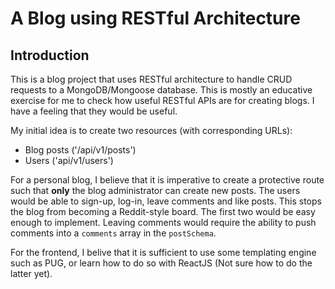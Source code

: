 # A Blog using RESTful Architecture

## Introduction

This is a blog project that uses RESTful architecture to handle CRUD requests to a MongoDB/Mongoose database. This is mostly an educative exercise for me to check how useful RESTful APIs are for creating blogs. I have a feeling that they would be useful.

My initial idea is to create two resources (with corresponding URLs):

- Blog posts ('/api/v1/posts')
- Users ('api/v1/users')

For a personal blog, I believe that it is imperative to create a protective route such that **only** the blog administrator can create new posts. The users would be able to sign-up, log-in, leave comments and like posts. This stops the blog from becoming a Reddit-style board. The first two would be easy enough to implement. Leaving comments would require the ability to push comments into a `comments` array in the `postSchema`.

For the frontend, I belive that it is sufficient to use some templating engine such as PUG, or learn how to do so with ReactJS (Not sure how to do the latter yet).

